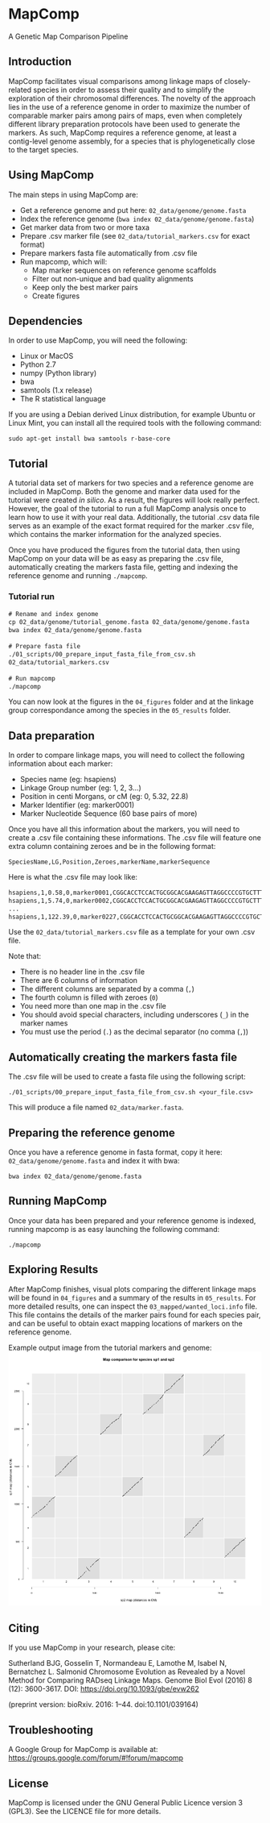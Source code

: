 # MapComp

A Genetic Map Comparison Pipeline

## Introduction

MapComp facilitates visual comparisons among linkage maps of closely-related
species in order to assess their quality and to simplify the exploration of
their chromosomal differences. The novelty of the approach lies in the use of a
reference genome in order to maximize the number of comparable marker pairs
among pairs of maps, even when completely different library preparation
protocols have been used to generate the markers. As such, MapComp requires a
reference genome, at least a contig-level genome assembly, for a species that
is phylogenetically close to the target species.

## Using MapComp

The main steps in using MapComp are:

- Get a reference genome and put here: `02_data/genome/genome.fasta`
- Index the reference genome (`bwa index 02_data/genome/genome.fasta`)
- Get marker data from two or more taxa
- Prepare .csv marker file (see `02_data/tutorial_markers.csv` for exact format)
- Prepare markers fasta file automatically from .csv file
- Run mapcomp, which will:
  - Map marker sequences on reference genome scaffolds
  - Filter out non-unique and bad quality alignments
  - Keep only the best marker pairs
  - Create figures

## Dependencies

In order to use MapComp, you will need the following:

- Linux or MacOS
- Python 2.7
- numpy (Python library)
- bwa
- samtools (1.x release) 
- The R statistical language

If you are using a Debian derived Linux distribution, for example Ubuntu or
Linux Mint, you can install all the required tools with the following command:

```
sudo apt-get install bwa samtools r-base-core
```

## Tutorial

A tutorial data set of markers for two species and a reference genome are
included in MapComp. Both the genome and marker data used for the tutorial were
created *in silico*. As a result, the figures will look really perfect.
However, the goal of the tutorial to run a full MapComp analysis once to learn
how to use it with your real data. Additionally, the tutorial .csv data file
serves as an example of the exact format required for the marker .csv file,
which contains the marker information for the analyzed species.

Once you have produced the figures from the tutorial data, then using MapComp
on your data will be as easy as preparing the .csv file, automatically creating
the markers fasta file, getting and indexing the reference genome and running
`./mapcomp`.

### Tutorial run

```
# Rename and index genome
cp 02_data/genome/tutorial_genome.fasta 02_data/genome/genome.fasta
bwa index 02_data/genome/genome.fasta

# Prepare fasta file
./01_scripts/00_prepare_input_fasta_file_from_csv.sh 02_data/tutorial_markers.csv

# Run mapcomp
./mapcomp
```

You can now look at the figures in the `04_figures` folder and at the linkage
group correspondance among the species in the `05_results` folder.

## Data preparation

In order to compare linkage maps, you will need to collect the following
information about each marker:

- Species name (eg: hsapiens)
- Linkage Group number (eg: 1, 2, 3...)
- Position in centi Morgans, or cM (eg: 0, 5.32, 22.8)
- Marker Identifier (eg: marker0001)
- Marker Nucleotide Sequence (60 base pairs of more)

Once you have all this information about the markers, you will need to create a
.csv file containing these informations. The .csv file will feature one extra
column containing zeroes and be in the following format:

```
SpeciesName,LG,Position,Zeroes,markerName,markerSequence
```

Here is what the .csv file may look like:

```
hsapiens,1,0.58,0,marker0001,CGGCACCTCCACTGCGGCACGAAGAGTTAGGCCCCGTGCTTTGCGG
hsapiens,1,5.74,0,marker0002,CGGCACCTCCACTGCGGCACGAAGAGTTAGGCCCCGTGCTTTGCGG
...
hsapiens,1,122.39,0,marker0227,CGGCACCTCCACTGCGGCACGAAGAGTTAGGCCCCGTGCTTTGCGG
```

Use the `02_data/tutorial_markers.csv` file as a template for your own .csv
file.

Note that:

- There is no header line in the .csv file
- There are 6 columns of information
- The different columns are separated by a comma (`,`)
- The fourth column is filled with zeroes (`0`)
- You need more than one map in the .csv file
- You should avoid special characters, including underscores (`_`) in the marker names
- You must use the period (`.`) as the decimal separator (no comma (`,`))

## Automatically creating the markers fasta file

The .csv file will be used to create a fasta file using the following script:

```
./01_scripts/00_prepare_input_fasta_file_from_csv.sh <your_file.csv>
```

This will produce a file named `02_data/marker.fasta`.

## Preparing the reference genome

Once you have a reference genome in fasta format, copy it here:
`02_data/genome/genome.fasta` and index it with bwa:

```
bwa index 02_data/genome/genome.fasta
```

## Running MapComp

Once your data has been prepared and your reference genome is indexed, running
mapcomp is as easy launching the following command:

```
./mapcomp
```

## Exploring Results

After MapComp finishes, visual plots comparing the different linkage maps will be 
found in `04_figures` and a summary of the results in `05_results`. For more detailed
results, one can inspect the `03_mapped/wanted_loci.info` file. This file
contains the details of the marker pairs found for each species pair, and can be
useful to obtain exact mapping locations of markers on the reference genome.

Example output image from the tutorial markers and genome:
![Alt text](00_archive/tutorial_figure.png?raw=true  "Output Example")

## Citing

If you use MapComp in your research, please cite:

Sutherland BJG, Gosselin T, Normandeau E, Lamothe M, Isabel N, Bernatchez L.
Salmonid Chromosome Evolution as Revealed by a Novel Method for Comparing
RADseq Linkage Maps. Genome Biol Evol (2016) 8 (12): 3600-3617.
DOI: https://doi.org/10.1093/gbe/evw262

(preprint version: bioRxiv. 2016: 1–44. doi:10.1101/039164)

## Troubleshooting

A Google Group for MapComp is available at: https://groups.google.com/forum/#!forum/mapcomp

## License

MapComp is licensed under the GNU General Public Licence version 3 (GPL3). See
the LICENCE file for more details.
